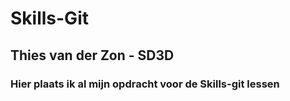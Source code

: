 # Skills-Git

## Thies van der Zon - SD3D

### Hier plaats ik al mijn opdracht voor de Skills-git lessen